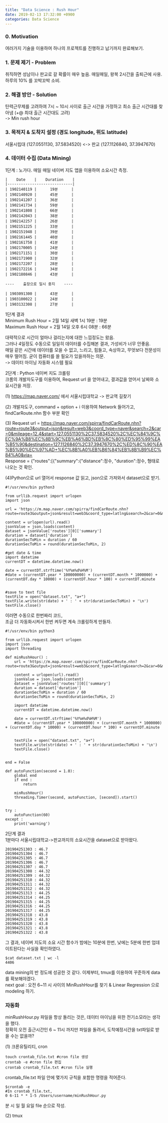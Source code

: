 ```yaml
---
title: "Data Science : Rush Hour"
date: 2019-02-13 17:32:00 +0900
categories: Data Science
---
```


### 0. Motivation
여러가지 기술을 이용하여 하나의 프로젝트를 진행하고 납기까지 완료해보기.


### 1. 문제 제기 - Problem      
취직하면 성남이나 판교로 갈 확률이 매우 높음. 
매일매일, 왕복 2시간을 출퇴근에 사용. 하루의 10% 를 꼬박꼬박 소비.


### 2. 해결 방안 - Solution     
탄력근무제를 고려하여 7시 ~ 10시 사이로 출근 시간을 가정하고 최소 출근 시간대를 찾아냄 (+@ 최대 출근 시간대도 고려)      
-> Min rush hour

### 3. 목적지 & 도착지 설정 (경도 longitude, 위도 latitude)     
서울시립대 (127.0551130, 37.5834520) <-> 판교 (127.1126840, 37.3947670)

### 4. 데이터 수집 (Data Mining)     
1단계 : 노가다. 매일 매일 네이버 지도 앱을 이용하여 소요시간 측정.


```
|    Date    |    Duration    |
|-----------------------------|
| 1902140119 |      19분      |
| 1902140920 |      45분      |
| 1902141207 |      36분      |
| 1902141734 |      59분      |
| 1902141808 |      66분      |
| 1902142043 |      38분      |
| 1902142257 |      26분      |
| 1902151225 |      33분      |
| 1902151948 |      39분      |
| 1902161445 |      40분      |
| 1902161758 |      41분      |
| 1902170005 |      24분      |
| 1902171151 |      30분      |
| 1902171900 |      32분      |
| 1902172207 |      28분      |
| 1902172216 |      34분      |
| 1902180846 |      43분      |

----    출장으로 일시 중지    ----

| 1903091300 |      43분      |
| 1903100022 |      24분      |
| 1903132308 |      27분      |
```

1단계 결과      
Minimum Rush Hour = 2월 14일 새벽 1시 19분 : 19분      
Maximum Rush Hour = 2월 14일 오후 6시 08분 : 66분

대략적으로 시간이 얼마나 걸리는지에 대한 느낌정도는 왔음.        
그러나 4일정도 수동으로 일일히 데이터를 수집해본 결과, 가성비가 너무 안좋음.        
매일 같은 시간에 데이터를 모을 수 없고, 느리고, 힘들고, 속상하고, 무엇보다 전문성이 매우 떨어짐. 굳이 컴퓨터를 쓸 필요가 있을까하는 의문.       
-> 데이터 마이닝 자동화 시스템 필요


2단계 : Python 네이버 지도 크롤링     
크롬의 개발자도구를 이용하여, Request url 을 얻어내고, 결과값을 얻어서 날짜와 소요시간을 저장.

(1) https://map.naver.com/ 에서 서울시립대학교 -> 판교역 길찾기

(2) 개발자도구, command + option + i 이용하여 Network 들어가고, findCarRoute.nhn 함수 부분 확인

(3) Request url = 
https://map.naver.com/spirra/findCarRoute.nhn?route=route3&output=json&result=web3&coord_type=naver&search=2&car=0&mileage=12.4&start=127.0551130%2C37.5834520%2C%EC%84%9C%EC%9A%B8%EC%8B%9C%EB%A6%BD%EB%8C%80%ED%95%99%EA%B5%90&destination=127.1126840%2C37.3947670%2C%ED%8C%90%EA%B5%90%EC%97%AD+%EC%8B%A0%EB%B6%84%EB%8B%B9%EC%84%A0&via=       
Response = {"routes":[{"summary":{"distance":정수, "duration":정수, 형태로 나오는 것 확인.

(4)Python으로 url 열어서 response 값 읽고, json으로 가져와서 dataset으로 받기.
```
#!/usr/env/bin python3

from urllib.request import urlopen
import json

url = 'https://m.map.naver.com/spirra/findCarRoute.nhn?route=route3&output=json&result=web3&coord_type=latlng&search=2&car=0&mileage=12.4&start=127.0551130%2C37.5834520%2C%EC%84%9C%EC%9A%B8%EC%8B%9C%EB%A6%BD%EB%8C%80%ED%95%99%EA%B5%90&destination=127.1126840%2C37.3947670%2C%ED%8C%90%EA%B5%90%EC%97%AD+%EC%8B%A0%EB%B6%84%EB%8B%B9%EC%84%A0'

content = urlopen(url).read()
jsonValue = json.loads(content)
dataset = jsonValue['routes'][0]['summary']
duration = dataset['duration']
durationSecToMin = duration / 60
durationSecToMin = round(durationSecToMin, 2)

#get date & time
import datetime
currentDT = datetime.datetime.now()

date = currentDT.strftime('%Y%m%d%H%M')
#date = (currentDT.year * 100000000) + (currentDT.month * 1000000) + (currentDT.day * 10000) + (currentDT.hour * 100) + currentDT.minute


#save to text file
textFile = open("dataset.txt", "a+")
textFile.write(str(date) + ' : ' + str(durationSecToMin) + '\n')
textFile.close()
```

이러면 수동으로 한번짜리 코드,       
조금 더 자동화시켜서 한번 켜두면 계속 크롤링하게 만들자.
```
#!/usr/env/bin python3

from urllib.request import urlopen
import json
import threading

def minRushHour() :
    url = 'https://m.map.naver.com/spirra/findCarRoute.nhn?route=route3&output=json&result=web3&coord_type=latlng&search=2&car=0&mileage=12.4&start=127.0551130%2C37.5834520%2C%EC%84%9C%EC%9A%B8%EC%8B%9C%EB%A6%BD%EB%8C%80%ED%95%99%EA%B5%90&destination=127.1126840%2C37.3947670%2C%ED%8C%90%EA%B5%90%EC%97%AD+%EC%8B%A0%EB%B6%84%EB%8B%B9%EC%84%A0'

    content = urlopen(url).read()
    jsonValue = json.loads(content)
    dataset = jsonValue['routes'][0]['summary']
    duration = dataset['duration']
    durationSecToMin = duration / 60
    durationSecToMin = round(durationSecToMin, 2)

    import datetime
    currentDT = datetime.datetime.now()

    date = currentDT.strftime('%Y%m%d%H%M')
    #date = (currentDT.year * 100000000) + (currentDT.month * 1000000) + (currentDT.day * 10000) + (currentDT.hour * 100) + currentDT.minute


    textFile = open("dataset.txt", "a+")
    textFile.write(str(date) + ' : ' + str(durationSecToMin) + '\n')
    textFile.close()


end = False

def autoFunction(second = 1.0):
    global end
    if end :
        return

    minRushHour()
    threading.Timer(second, autoFunction, [second]).start()


try :
    autoFunction(60)
except :
    print('warning')
```

2단계 결과      
1분마다 서울시립대학교->판교까지의 소요시간을 dataset으로 받아왔다.
```
201904251303 : 46.7
201904251304 : 46.7
201904251305 : 46.7
201904251306 : 46.7
201904251307 : 46.7
201904251308 : 44.32
201904251309 : 44.32
201904251310 : 44.32
201904251311 : 44.32
201904251312 : 44.32
201904251313 : 44.25
201904251314 : 44.25
201904251315 : 44.25
201904251316 : 44.25
201904251317 : 44.25
201904251318 : 43.8
201904251319 : 43.8
201904251320 : 43.8
201904251321 : 43.8
201904251322 : 43.8
```
그 결과, 네이버 지도의 소요 시간 함수가 밤에는 10분에 한번, 낮에는 5분에 한번 업데이트된다는 사실을 확인하였다.
```
$cat dataset.txt | wc -l
4406
```
data mining의 반 정도에 성공한 것 같다. 이제부터, tmux를 이용하여 꾸준하게 data를 확보해야겠다.        
next goal : 오전 6~11 시 사이의 MinRushHour를 찾기 & Linear Regression 으로 modeling 하기.


### 자동화

minRushHour.py 파일을 항상 돌리는 것은, 데이터 마이닝을 위한 전기소모라는 생각을 했다.        
정확히 오전 출근시간인 6 ~ 11시 까지만 파일을 돌려서, 도착예정시간을 txt파일로 받을 수는 없을까?     

(1) 크론유틸리티, cron        
```
touch crontab_file.txt #cron file 생성
crontab -e #cron file 편집
crontab crontab_file.txt #cron file 실행
```

crontab_file.txt 파일 안에 몇가지 규칙을 포함한 명령을 적어준다.        
```
$crontab -e
#In crontab_file.txt,
0 6-11 * * 1-5 /Users/username/minRushHour.py
```
분 시 일 월 요일 file 순으로 작성.

(2) tmux        
